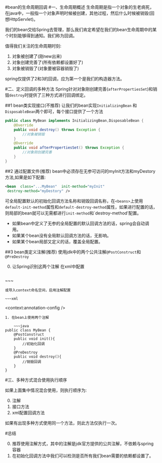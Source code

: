 #bean的生命周期回调
#一、生命周期概述
生命周期是指一个对象的生老病死，在java中，一般指一个对象声明时候被创建，其他过程，然后什么时候被销毁(回想HttpServlet)。

我们的bean交给Spring去管理，那么我们肯定希望在我们的bean生命周期中的某个时刻能够得到通知。我们称为回调。

值得我们关注的生命周期时刻:

1. 对象被创建了(刚new出来)
2. 对象创建完善了(所有依赖都设置好了)
3. 对象被销毁了(对象要被容器销毁了)

spring仅提供了2和3的回调，应为第一个是我们的构造器方法。

#二、定义回调的多种方法
Spring针对对象刚创建完善(`afterPropertiesSet`)和销毁`destroy`时提供了三种方式进行回调绑定。

##1 bean类实现接口(不推荐)
让我们的bean实现`InitializingBean` 和`DisposableBean`两个即可，每个接口提供了一个方法

~~~java
public class MyBean implements InitializingBean,DisposableBean {
	@Override
	public void destroy() throws Exception {
		//对象被销毁
	}
	@Override
	public void afterPropertiesSet() throws Exception {
		//对象刚创建完善
	}
}
~~~

##2 通过配置文件(推荐)
bean中必须存在无参可访问的myInit方法和myDestory方法,如果是如下配置:
 
~~~xml
<bean  class="...MyBean"  init-method="myInit"      
 destroy-method="myDestory" />
~~~

可全局配置默认的初始化回调方法名称和销毁回调名称，在`<beans>`上使用`default-init-method`属性和`default-destroy-method`属性，如果进行配置的话，则局部的bean就可以无需都进行`init-method`和`destroy-method'配置。

- 如果bean中定义了无参的全局配置的默认回调方法的话，spring会自动调用。
- 如果某个bean没有全局默认回调方法的话，无影响。
- 如果某个bean局部又定义的话，覆盖全局配置。


##3 bean类定义注解(推荐)
使用jdk中的两个公共注解`@PostConstruct`和
`@PreDestroy`

0. 让Spring识别这两个注解
	在xml中配置

	~~~xml
<bean class="org.springframework.context.annotation.CommonAnnotationBeanPostProcessor" />  
~~~

	或导入context命名空间，启用注解配置

	~~~xml
<context:annotation-config /> 
~~~
1. 在bean上使用两个注解

	~~~java
public class MyBean {
	@PostConstruct
	public void init(){
		//初始化回调
	}
	@PreDestroy
	public void destroy(){
		//销毁回调
	}
}
~~~



#三、多种方式混合使用执行顺序

如果上面集中情况混合使用，则执行顺序为:

0. 注解
0. 接口方法
0. xml配置回调方法

如果有出现多种方式使用同一个方法，则此方法仅执行一次。

#总结

0. 推荐使用注解方式，其中的注解是jdk官方提供的公共注解，不依赖与spring容器
1. 在初始化回调方法中我们可以检测是否所有我们bean需要的依赖都设置了。






